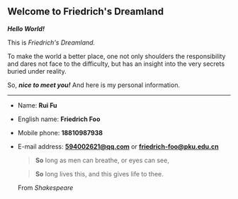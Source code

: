 ## Welcome to Friedrich's Dreamland

***Hello World!***

This is *Friedrich's Dreamland.*

To make the world a better place, one not only shoulders the responsibility and dares not face to the difficulty, but has an insight into the very secrets buried under reality.
 
So, ***nice to meet you!*** And here is my personal information.

***
 
* Name: **Rui Fu**
 
* English name: **Friedrich Foo**
 
* Mobile phone: **18810987938**
 
* E-mail address: **594002621@qq.com** or **friedrich-foo@pku.edu.cn**
 
  >**So** long as men can breathe, or eyes can see,
 
  >**So** long lives this, and this gives life to thee.
  
   From *Shakespeare*
